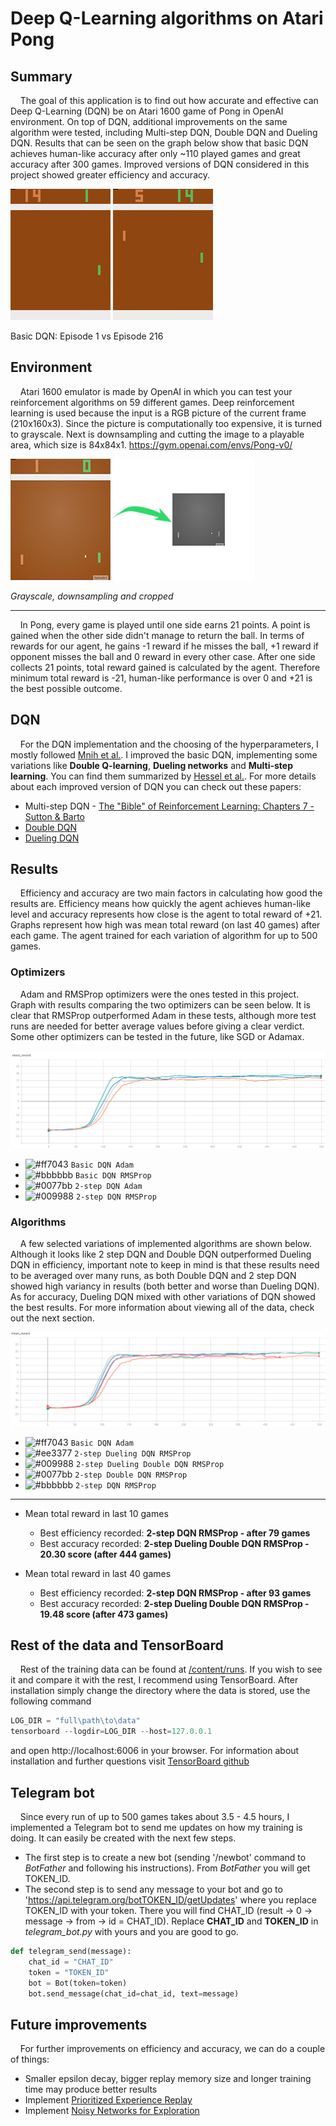 # Deep Q-Learning algorithms on Atari Pong

## Summary
&nbsp;&nbsp;&nbsp;&nbsp;The goal of this application is to find out how accurate and effective can Deep Q-Learning (DQN) be on Atari 1600 game of Pong in OpenAI environment. On top of DQN, additional improvements on the same algorithm were tested, including Multi-step DQN, Double DQN and Dueling DQN. Results that can be seen on the graph below show that basic DQN achieves human-like accuracy after only ~110 played games and great accuracy after 300 games. Improved versions of DQN considered in this project showed greater efficiency and accuracy.   
  
![Pong Gif](images/000.gif) 
![Pong Gif](images/216.gif)

Basic DQN: Episode 1 vs Episode 216

## Environment
&nbsp;&nbsp;&nbsp;&nbsp;Atari 1600 emulator is made by OpenAI in which you can test your reinforcement algorithms on 59 different games. Deep reinforcement learning is used because the input is a RGB picture of the current frame (210x160x3). Since the picture is computationally too expensive, it is turned to grayscale. Next is downsampling and cutting the image to a playable area, which size is 84x84x1. https://gym.openai.com/envs/Pong-v0/
  
![](images/rgb_image.png)

*Grayscale, downsampling and cropped*  

---
&nbsp;&nbsp;&nbsp;&nbsp;In Pong, every game is played until one side earns 21 points. A point is gained when the other side didn't manage to return the ball. In terms of rewards for our agent, he gains -1 reward if he misses the ball, +1 reward if opponent misses the ball and 0 reward in every other case. After one side collects 21 points, total reward gained is calculated by the agent. Therefore minimum total reward is -21, human-like performance is over 0 and +21 is the best possible outcome.

## DQN
&nbsp;&nbsp;&nbsp;&nbsp;For the DQN implementation and the choosing of the hyperparameters, I mostly followed [Mnih et al.](https://storage.googleapis.com/deepmind-media/dqn/DQNNaturePaper.pdf). I improved the basic DQN, implementing some variations like **Double Q-learning**, **Dueling networks** and **Multi-step learning**. You can find them summarized by [Hessel et al.](https://arxiv.org/pdf/1710.02298.pdf). 
  For more details about each improved version of DQN you can check out these papers:
  
  * Multi-step DQN - [The "Bible" of Reinforcement Learning: Chapters 7 - Sutton & Barto](https://www.amazon.com/Reinforcement-Learning-Introduction-Adaptive-Computation/dp/0262039249/ref=as_li_ss_tl?keywords=reinforcement+learning&qid=1567849400&s=gateway&sr=8-1&linkCode=sl1&tag=andreaaffilia-20&linkId=e05d8ab8146051d903abb166926f6bce&language=en_US&tag=andreaaffilia-20)
  * [Double DQN](https://arxiv.org/pdf/1509.06461.pdf)
  * [Dueling DQN](http://proceedings.mlr.press/v48/wangf16.pdf)

## Results
&nbsp;&nbsp;&nbsp;&nbsp;Efficiency and accuracy are two main factors in calculating how good the results are. Efficiency means how quickly the agent achieves human-like level and accuracy represents how close is the agent to total reward of +21. Graphs represent how high was mean total reward (on last 40 games) after each game. The agent trained for each variation of algorithm for up to 500 games.
  
### Optimizers
&nbsp;&nbsp;&nbsp;&nbsp;Adam and RMSProp optimizers were the ones tested in this project. Graph with results comparing the two optimizers can be seen below. It is clear that RMSProp outperformed Adam in these tests, although more test runs are needed for better average values before giving a clear verdict. Some other optimizers can be tested in the future, like SGD or Adamax.

![](images/graph_optim.png)

- ![#ff7043](https://via.placeholder.com/15/ff7043/ff7043.png) `Basic DQN Adam`
- ![#bbbbbb](https://via.placeholder.com/15/bbbbbb/bbbbbb.png) `Basic DQN RMSProp`
- ![#0077bb](https://via.placeholder.com/15/0077bb/0077bb.png) `2-step DQN Adam`
- ![#009988](https://via.placeholder.com/15/009988/009988.png) `2-step DQN RMSProp`

### Algorithms
&nbsp;&nbsp;&nbsp;&nbsp;A few selected variations of implemented algorithms are shown below. Although it looks like 2 step DQN and Double DQN outperformed Dueling DQN in efficiency, important note to keep in mind is that these results need to be averaged over many runs, as both Double DQN and 2 step DQN showed high variancy in results (both better and worse than Dueling DQN). As for accuracy, Dueling DQN mixed with other variations of DQN showed the best results. For more information about viewing all of the data, check out the next section.

![](images/graph_total.png)

- ![#ff7043](https://via.placeholder.com/15/ff7043/ff7043.png) `Basic DQN Adam`
- ![#ee3377](https://via.placeholder.com/15/ee3377/ee3377.png) `2-step Dueling DQN RMSProp`
- ![#009988](https://via.placeholder.com/15/009988/009988.png) `2-step Dueling Double DQN RMSProp`
- ![#0077bb](https://via.placeholder.com/15/0077bb/0077bb.png) `2-step Double DQN RMSProp`
- ![#bbbbbb](https://via.placeholder.com/15/bbbbbb/bbbbbb.png) `2-step DQN RMSProp`

---

  * Mean total reward in last 10 games
    * Best efficiency recorded: **2-step DQN RMSProp - after 79 games**
    * Best accuracy recorded: **2-step Dueling Double DQN RMSProp - 20.30 score (after 444 games)**

  * Mean total reward in last 40 games
    * Best efficiency recorded: **2-step DQN RMSProp - after 93 games**
    * Best accuracy recorded: **2-step Dueling Double DQN RMSProp - 19.48 score (after 473 games)**
    
## Rest of the data and TensorBoard
&nbsp;&nbsp;&nbsp;&nbsp;Rest of the training data can be found at [/content/runs](https://github.com/leonjovanovic/deep-reinforcement-learning-atari-pong/tree/main/content/runs). If you wish to see it and compare it with the rest, I recommend using TensorBoard. After installation simply change the directory where the data is stored, use the following command
  
```python
LOG_DIR = "full\path\to\data"
tensorboard --logdir=LOG_DIR --host=127.0.0.1
```
and open http://localhost:6006 in your browser.
For information about installation and further questions visit [TensorBoard github](https://github.com/tensorflow/tensorboard/blob/master/README.md)

## Telegram bot
&nbsp;&nbsp;&nbsp;&nbsp;Since every run of up to 500 games takes about 3.5 - 4.5 hours, I implemented a Telegram bot to send me updates on how my training is doing. It can easily be created with the next few steps. 
  * The first step is to create a new bot (sending '/newbot' command to *BotFather* and following his instructions). From *BotFather* you will get TOKEN_ID. 
  * The second step is to send any message to your bot and go to 'https://api.telegram.org/botTOKEN_ID/getUpdates' where you replace TOKEN_ID with your token. There you will find CHAT_ID (result -> 0 -> message -> from -> id = CHAT_ID). Replace **CHAT_ID** and **TOKEN_ID** in *telegram_bot.py* with yours and you are good to go.
  
```python
def telegram_send(message):
    chat_id = "CHAT_ID"
    token = "TOKEN_ID"
    bot = Bot(token=token)
    bot.send_message(chat_id=chat_id, text=message)
```
## Future improvements
&nbsp;&nbsp;&nbsp;&nbsp;For further improvements on efficiency and accuracy, we can do a couple of things:
  
  * Smaller epsilon decay, bigger replay memory size and longer training time may produce better results
  * Implement [Prioritized Experience Replay](https://arxiv.org/pdf/1511.05952.pdf)
  * Implement [Noisy Networks for Exploration](https://arxiv.org/pdf/1706.10295.pdf)
  


